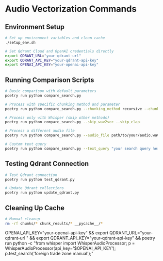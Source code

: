 # Audio Vectorization Commands

## Environment Setup

```bash
# Set up environment variables and clean cache
./setup_env.sh

# Set Qdrant Cloud and OpenAI credentials directly
export QDRANT_URL="your-qdrant-url"
export QDRANT_API_KEY="your-qdrant-api-key"
export OPENAI_API_KEY="your-openai-api-key"
```

## Running Comparison Scripts

```bash
# Basic comparison with default parameters
poetry run python compare_search.py

# Process with specific chunking method and parameter
poetry run python compare_search.py --chunking_method recursive --chunk_param 500

# Process only with Whisper (skip other methods)
poetry run python compare_search.py --skip_wav2vec --skip_clap

# Process a different audio file
poetry run python compare_search.py --audio_file path/to/your/audio.wav

# Custom text query
poetry run python compare_search.py --text_query "your search query here"
```

## Testing Qdrant Connection

```bash
# Test Qdrant connection
poetry run python test_qdrant.py

# Update Qdrant collections
poetry run python update_qdrant.py
```

## Cleaning Up Cache

```bash
# Manual cleanup
rm -rf chunks/* chunk_results/* __pycache__/*
```


OPENAI_API_KEY="your-openai-api-key" && export QDRANT_URL="your-qdrant-url " && export QDRANT_API_KEY="your-qdrant-api-key" && poetry run python -c "from whisper import WhisperAudioProcessor; p = WhisperAudioProcessor(api_key='$OPENAI_API_KEY'); p.test_search('foreign trade zone manual');"